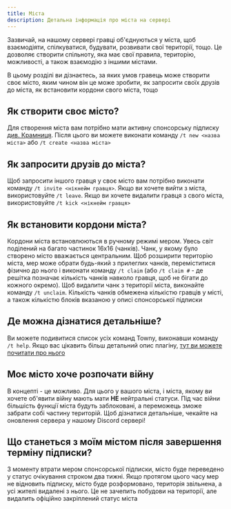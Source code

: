 ```yaml
---
title: Міста
description: Детальна інформація про міста на сервері
---
```


Зазвичай, на нашому сервері гравці об'єднуються у міста, щоб взаємодіяти, спілкуватися, будувати, розвивати свої
території, тощо. Це дозволяє створити спільноту, яка має свої правила, територію, можливості, а також взаємодію з іншими
містами.

В цьому розділі ви дізнаєтесь, за яких умов гравець може створити своє місто, яким чином він це може зробити, як
запросити своїх друзів до міста, як встановити кордони свого міста, тощо

## Як створити своє місто?

Для створення міста вам потрібно мати активну спонсорську підписку [див. Крамниця](https://uaproject.xyz/shop). Після
цього ви можете виконати команду `/t new <назва міста>` або `/t create <назва міста>`

## Як запросити друзів до міста?

Щоб запросити іншого гравця у своє місто вам потрібно виконати команду `/t invite <нікнейм гравця>`. Якщо ви хочете
вийти з міста, використовуйте `/t leave`. Якщо ви хочете видалити гравця з свого міста,
використовуйте `/t kick <нікнейм гравця>`

## Як встановити кордони міста?

Кордони міста встановлюються в ручному режимі мером. Увесь світ поділений на багато частинок 16х16 (чанків). Чанк, у
якому було створено місто вважається центральним. Щоб розширити територію міста, мер може обрати будь-який з прилеглих
чанків, переміститися фізично до нього і виконати команду `/t claim` (або `/t claim #` - де решітка позначає кількість
чанків навколо гравця, щоб не бігати до кожного окремо). Щоб видалити чанк з території міста, виконайте
команду `/t unclaim`. Кількість чанків обмежена кількістю гравців у місті, а також кількістю блоків вказаною у описі
спонсорської підписки

## Де можна дізнатися детальніше?

Ви можете подивитися список усіх команд Towny, виконавши команду `/t help`. Якщо вас цікавить більш детальний опис
плагіну, [тут ви можете почитати про нього](https://wiki.ccnetmc.com/Guides/TownyPlugin)

## Моє місто хоче розпочати війну

В концепті - це можливо. Для цього у вашого міста, і міста, якому ви хочете об'явити війну мають мати **НЕ**
нейтральні статуси. Під час війни більшість функції міста будуть заблоковані, а переможець зможе забрати собі частину
територій. Щоб дізнатися детальніше, чекайте на оновлення сервера у нашому Discord сервері!

## Що станеться з моїм містом після завершення терміну підписки?

З моменту втрати мером спонсорської підписки, місто буде переведено у статус очікування строком два тижні. Якщо
протягом цього часу мер не відновить підписку, місто буде розформовано, територія звільнена, а усі жителі видалені з
нього. Це не зачепить побудови на території, але видалить офіційно закріплений статус міста